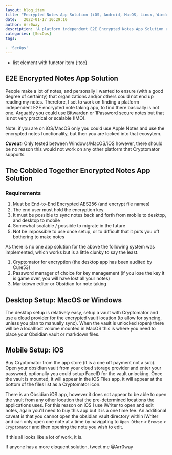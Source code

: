 ```yaml
---
layout: blog_item
title: "Encrypted Notes App Solution (iOS, Android, MacOS, Linux, Windows)"
date:   2022-01-17 10:29:10
author: Arr0way
description: 'A platform independent E2E Encrypted Notes App Solution using open-source tools Markdown + Cryptomator.'
categories: [SecOps]
tags:

- 'SecOps'
---
```


* list element with functor item
{:toc}


## E2E Encrypted Notes App Solution 

People make a lot of notes, and personally I wanted to ensure (with a good degree of certainty) that organizations and/or others could not end up reading my notes. Therefore, I set to work on finding a platform independent E2E encrypted note taking app, to find there basically is not one. Arguably you could use Bitwarden or 1Password secure notes but that is not very practical or scalable (IMO). 

Note: if you are on iOS/MacOS only you could use Apple Notes and use the encrypted notes functionality, but then you are locked into that ecosytem. 

***Caveat:*** Only tested between Windows/MacOS/iOS however, there should be no reason this would not work on any other platform that Cryptomator supports.

## The Cobbled Together Encrypted Notes App Solution

### Requirements

1. Must be End-to-End Encrypted AES256 (and encrypt file names)
2. The end user must hold the encryption key
3. It must be possible to sync notes back and forth from mobile to desktop, and desktop to mobile
4. Somewhat scalable / possible to migrate in the future
5. Not be impossible to use once setup, or to difficult that it puts you off bothering to make notes

As there is no one app solution for the above the following system was implemented, which works but is a little clunky to say the least. 

1. Cryptomator for encryption (the desktop app has been audited by Cure53)
2. Password manager of choice for key management (if you lose the key it is game over, you will have lost all your notes)
3. Markdown editor or Obsidian for note taking 

## Desktop Setup: MacOS or Windows 

The desktop setup is relatively easy, setup a vault with Cryptomator and use a cloud provider for the encrypted vault location (to allow for syncing, unless you plan to manually sync). When the vault is unlocked (open) there will be a localhost volume mounted in MacOS this is where you need to place your Obsidian vault or markdown files. 

## Mobile Setup: iOS

Buy Cryptomator from the app store (it is a one off payment not a sub). Open your obsidian vault from your cloud storage provider and enter your password, optionally you could setup FaceID for the vault unlocking. Once the vault is mounted, it will appear in the iOS Files app, it will appear at the bottom of the files list as a Cryptomator icon.

There is an Obsidian iOS app, however it does not appear to be able to open the vault from any other location that the pre-determined locations the applications uses. For this reason on iOS I use iWriter to open and edit notes, again you'll need to buy this app but it is a one time fee. An additional caveat is that you cannot open the obsidian vault directory within iWriter and can only open one note at a time by navigating to ```Open Other``` > ```Browse``` > ```Cryptomator``` and then opening the note you wish to edit.  

If this all looks like a lot of work, it is. 

If anyone has a more eloquent solution, tweet me @Arr0way 

